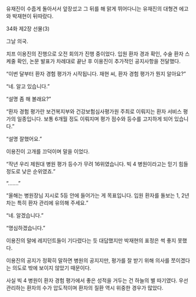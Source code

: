유재진이 수줍게 돌아서서 앞장섰고 그 뒤를 해 맑게 뛰어다니는 유재진의 대형견 에고와 박재현이 뒤따랐다.

34화 제2장 선물(3)

그날 의국.

치프 이용진의 진행으로 오전 회의가 진행 중이었다. 입원 환자 경과 확인, 수술 환자 스케줄 확인, 논문 발표가 차례대로 끝난 후 이용진이 추가적인 공지사항을 전달했다.

“이번 달부터 환자 경험 평가가 시작됩니다. 재현 씨, 환자 경험 평가가 뭔지 알아요?”

“네. 알고 있습니다.”

“설명 좀 해 볼래요?”

“환자 경험 평가란 보건복지부와 건강보험심사평가원 주최로 이뤄지는 환자 서비스 평가의 일종입니다. 보통 6개월 정도 이뤄지며 평가 점수와 등수를 고지하게 되어 있습니다.”

“설명 잘했어요.”

이용진이 고개를 끄덕이며 말을 이었다.

“작년 우리 제원대 병원 평가 등수가 무려 16위였습니다. 빅 4 병원이라고는 믿기 힘들 정도로 낮은 순위였죠.”

“…….”

“올해는 병원장님 지시로 5등 안에 들어가는 게 목표입니다. 입원 환자를 돌보는 1, 2년 차는 특히 환자 관리에 유의해 주세요.”

“네. 알겠습니다.”

“명심하겠습니다.”

이용진의 말에 레지던트들이 기다렸다는 듯 대답했지만 박재현의 표정은 썩 좋지 못했다.

이용진의 공지가 정확히 말하면 병원의 공지지만, 평가를 잘 받기 위해 의사를 쪼이겠다는 의도로 밖에 보이지 않았기 때문이다.

사실 빅 4 병원이 환자 경험 평가에서 좋은 성적을 거두는 건 하늘의 별 따기였다. 우선 관리하는 환자의 수가 압도적이며 환자의 질환 역시 위중한 경우가 많았다.